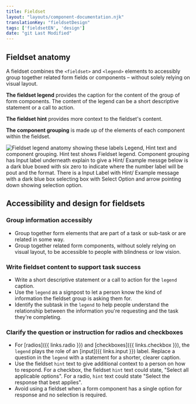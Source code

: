 ```yaml
---
title: Fieldset
layout: "layouts/component-documentation.njk"
translationKey: "fieldsetDesign"
tags: ['fieldsetEN', 'design']
date: "git Last Modified"
---
```


## Fieldset anatomy

A fieldset combines the `<fieldset>` and `<legend>` elements to accessibly group together related form fields or components – without solely relying on visual layout.

**The fieldset legend** provides the caption for the content of the group of form components. The content of the legend can be a short descriptive statement or a call to action.

**The fieldset hint** provides more context to the fieldset's content.

**The component grouping** is made up of the elements of each component within the fieldset.

<img class="b-sm b-gray p-400" src="/images/en/anatomy/gcds-fieldset-anatomy.svg" alt="Fieldset legend anatomy showing these labels Legend, Hint text and component grouping. Hint test shows Fieldset legend. Component grouping has Input label underneath explain to give a Hint/ Example messge below is a dark blue boxed with six zero to indicate where the number label will be pout and the format. There is a Input Label with Hint/ Example message with a dark blue box selecting box with Select Option and arrow pointing down showing selection option."/>

## Accessibility and design for fieldsets

### Group information accessibly

- Group together form elements that are part of a task or sub-task or are related in some way.
- Group together related form components, without solely relying on visual layout, to be accessible to people with blindness or low vision.

### Write fieldset content to support task success

- Write a short descriptive statement or a call to action for the `legend` caption.
- Use the `legend` as a signpost to let a person know the kind of information the fieldset group is asking them for.
- Identify the subtask in the `legend` to help people understand the relationship between the information you're requesting and the task they're completing.

### Clarify the question or instruction for radios and checkboxes

- For [radios]({{ links.radio }}) and [checkboxes]({{ links.checkbox }}), the `legend` plays the role of an [input]({{ links.input }}) label. Replace a question in the `legend` with a statement for a shorter, clearer caption.
- Use the fieldset `hint` text to give additional context to a person on how to respond. For a checkbox, the fieldset `hint` text could state, "Select all applicable options". For a radio, `hint` text could state "Select the response that best applies".
- Avoid using a fieldset when a form component has a single option for response and no selection is required.
